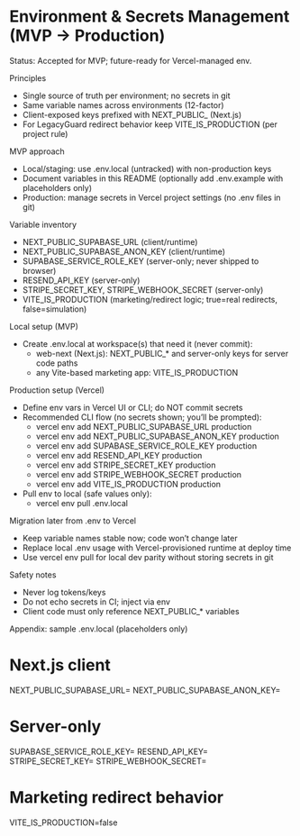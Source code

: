# Environment & Secrets Management (MVP → Production)

Status: Accepted for MVP; future-ready for Vercel-managed env.

Principles
- Single source of truth per environment; no secrets in git
- Same variable names across environments (12-factor)
- Client-exposed keys prefixed with NEXT_PUBLIC_ (Next.js)
- For LegacyGuard redirect behavior keep VITE_IS_PRODUCTION (per project rule)

MVP approach
- Local/staging: use .env.local (untracked) with non-production keys
- Document variables in this README (optionally add .env.example with placeholders only)
- Production: manage secrets in Vercel project settings (no .env files in git)

Variable inventory
- NEXT_PUBLIC_SUPABASE_URL (client/runtime)
- NEXT_PUBLIC_SUPABASE_ANON_KEY (client/runtime)
- SUPABASE_SERVICE_ROLE_KEY (server-only; never shipped to browser)
- RESEND_API_KEY (server-only)
- STRIPE_SECRET_KEY, STRIPE_WEBHOOK_SECRET (server-only)
- VITE_IS_PRODUCTION (marketing/redirect logic; true=real redirects, false=simulation)

Local setup (MVP)
- Create .env.local at workspace(s) that need it (never commit):
  - web-next (Next.js): NEXT_PUBLIC_* and server-only keys for server code paths
  - any Vite-based marketing app: VITE_IS_PRODUCTION

Production setup (Vercel)
- Define env vars in Vercel UI or CLI; do NOT commit secrets
- Recommended CLI flow (no secrets shown; you’ll be prompted):
  - vercel env add NEXT_PUBLIC_SUPABASE_URL production
  - vercel env add NEXT_PUBLIC_SUPABASE_ANON_KEY production
  - vercel env add SUPABASE_SERVICE_ROLE_KEY production
  - vercel env add RESEND_API_KEY production
  - vercel env add STRIPE_SECRET_KEY production
  - vercel env add STRIPE_WEBHOOK_SECRET production
  - vercel env add VITE_IS_PRODUCTION production
- Pull env to local (safe values only):
  - vercel env pull .env.local

Migration later from .env to Vercel
- Keep variable names stable now; code won’t change later
- Replace local .env usage with Vercel-provisioned runtime at deploy time
- Use vercel env pull for local dev parity without storing secrets in git

Safety notes
- Never log tokens/keys
- Do not echo secrets in CI; inject via env
- Client code must only reference NEXT_PUBLIC_* variables

Appendix: sample .env.local (placeholders only)
# Next.js client
NEXT_PUBLIC_SUPABASE_URL=<your-nonprod-url>
NEXT_PUBLIC_SUPABASE_ANON_KEY=<your-nonprod-anon-key>
# Server-only
SUPABASE_SERVICE_ROLE_KEY=<nonprod-service-role>
RESEND_API_KEY=<nonprod-resend>
STRIPE_SECRET_KEY=<nonprod-stripe-secret>
STRIPE_WEBHOOK_SECRET=<nonprod-stripe-webhook>
# Marketing redirect behavior
VITE_IS_PRODUCTION=false
